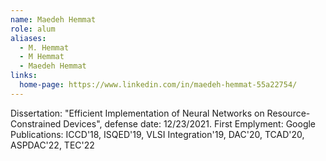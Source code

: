 ```yaml
---
name: Maedeh Hemmat
role: alum
aliases:
  - M. Hemmat
  - M Hemmat
  - Maedeh Hemmat
links:
  home-page: https://www.linkedin.com/in/maedeh-hemmat-55a22754/
---
```


Dissertation: "Efficient Implementation of Neural Networks on Resource-Constrained Devices", defense date: 12/23/2021.
First Emplyment: Google 
Publications: ICCD'18, ISQED'19, VLSI Integration'19, DAC'20, TCAD'20, ASPDAC'22, TEC'22
